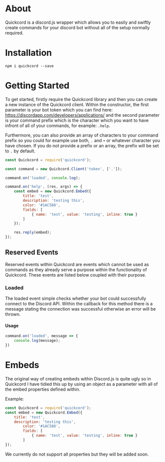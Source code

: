 # About
Quickcord is a discord.js wrapper which allows you to easily and swiftly create commands for your discord bot without all of the setup normally required.

# Installation

`npm i quickcord --save`

# Getting Started

To get started, firstly require the Quickcord library and then you can create a new instance of the Quickcord client. Within the constructor, the first parameter is your bot token which you can find here: https://discordapp.com/developers/applications/ and the second parameter is your command prefix which is the character which you want to have infront of all of your commands, for example: `.help`.

Furthermore, you can also provide an array of characters to your command prefix so you could for example use both, `.` and `+` or whatever character you have chosen. If you do not provide a prefix or an array, the prefix will be set to `.` by default.

```js
const Quickcord = require('quickcord');

const command = new Quickcord.Client('token', ['.']);

command.on('loaded', console.log);

command.on('help', (res, args) => {
    const embed = new Quickcord.Embed({
        title: 'test',
        description: 'testing this',
        color: '#1AC588',
        fields: [
            { name: 'test', value: 'testing', inline: true }
        ]
    });

    res.reply(embed);
});
```

## Reserved Events
Reserved events within Quickcord are events which cannot be used as commands as they already serve a purpose within the functionality of Quickcord. These events are listed below coupled with their purpose.

### Loaded
The loaded event simple checks whether your bot could successfully connect to the Discord API. Within the callback for this method there is a message stating the connection was successful otherwise an error will be thrown.

#### Usage
```js
command.on('loaded', message => {
    console.log(message);
})
```

# Embeds
The original way of creating embeds within Discord.js is quite ugly so in Quickcord I have tidied this up by using an object as a parameter with all of the embed properties defined within.

Example:
```js
const Quickcord = require('quickcord');
const embed = new Quickcord.Embed({
    title: 'test',
    description: 'testing this',
        color: '#1AC588',
        fields: [
            { name: 'test', value: 'testing', inline: true }
        ]
});
```

We currently do not support all properties but they will be added soon.
